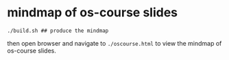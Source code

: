 # mindmap of os-course slides
```
./build.sh ## produce the mindmap
```
then open browser and navigate to `./oscourse.html` to view the mindmap of os-course slides.
